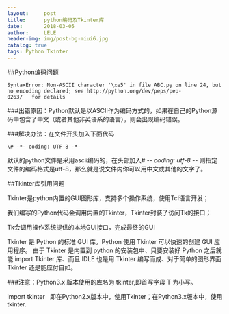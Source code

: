 ```yaml
---
layout:     post
title:      python编码及Tkinter库
date:       2018-03-05
author:     LELE
header-img: img/post-bg-miui6.jpg
catalog: true
tags: Python Tkinter 
---
```


##Python编码问题
  
    SyntaxError: Non-ASCII character '\xe5' in file ABC.py on line 24, but no encoding declared; see http://python.org/dev/peps/pep-         0263/   for details
  
###出错原因：Python默认是以ASCII作为编码方式的，如果在自己的Python源码中包含了中文（或者其他非英语系的语言），则会出现编码错误。

###解决办法：在文件开头加入下面代码
  
    \# -*- coding: UTF-8 -*- 
  
默认的python文件是采用ascii编码的，在头部加入# -*- coding: utf-8 -*-   则指定文件的编码格式是utf-8，那么就是说文件内你可以用中文或其他的文字了。


##Tkinter库引用问题

Tkinter是python内置的GUI图形库，支持多个操作系统，使用Tcl语言开发；

我们编写的Python代码会调用内置的Tkinter，Tkinter封装了访问Tk的接口；

Tk会调用操作系统提供的本地GUI接口，完成最终的GUI
    
Tkinter 是 Python 的标准 GUI 库。Python 使用 Tkinter 可以快速的创建 GUI 应用程序。
由于 Tkinter 是内置到 python 的安装包中、只要安装好 Python 之后就能 import Tkinter 库、而且 IDLE 也是用 Tkinter 编写而成、对于简单的图形界面 Tkinter 还是能应付自如。

###注意：Python3.x 版本使用的库名为 tkinter,即首写字母 T 为小写。

  import tkinter
  
即在Python2.x版本中，使用Tkinter；在Python3.x版本中，使用tkinter.
